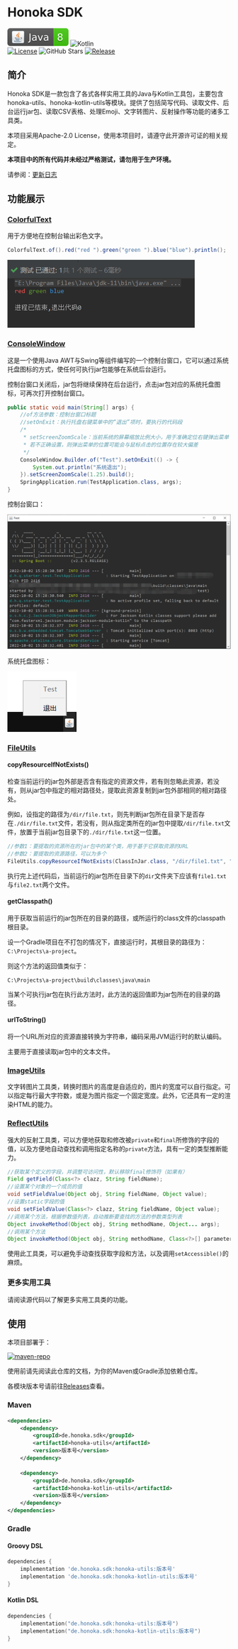 # Honoka SDK
![Java](./docs/img/badge/Java-8-brightgreen.svg)
![Kotlin](https://img.shields.io/badge/Kotlin-1.8.10-brightgreen?logo=Kotlin)<br />
[![License](https://img.shields.io/github/license/kosaka-bun/honoka-sdk?label=License&color=blue&logo=GitHub)](./LICENSE)
![GitHub Stars](https://img.shields.io/github/stars/kosaka-bun/honoka-sdk?label=Stars&logo=GitHub&style=flat)
[![Release](https://img.shields.io/github/release/kosaka-bun/honoka-sdk?label=Release&logo=GitHub)](../../releases)

## 简介
Honoka SDK是一款包含了各式各样实用工具的Java与Kotlin工具包，主要包含honoka-utils、honoka-kotlin-utils等模块。提供了包括简写代码、读取文件、后台运行jar包、读取CSV表格、处理Emoji、文字转图片、反射操作等功能的诸多工具类。

本项目采用Apache-2.0 License，使用本项目时，请遵守此开源许可证的相关规定。

**本项目中的所有代码并未经过严格测试，请勿用于生产环境。**

请参阅：[更新日志](./docs/changelog.md)

## 功能展示
### [ColorfulText](./honoka-utils/src/main/java/de/honoka/sdk/util/code/ColorfulText.java)
用于方便地在控制台输出彩色文字。
```java
ColorfulText.of().red("red ").green("green ").blue("blue").println();
```
![](./docs/img/1.png)

### [ConsoleWindow](./honoka-utils/src/main/java/de/honoka/sdk/util/gui/ConsoleWindow.java)
这是一个使用Java AWT与Swing等组件编写的一个控制台窗口，它可以通过系统托盘图标的方式，使任何可执行jar包能够在系统后台运行。

控制台窗口关闭后，jar包将继续保持在后台运行，点击jar包对应的系统托盘图标，可再次打开控制台窗口。
```java
public static void main(String[] args) {
    //of方法参数：控制台窗口标题
    //setOnExit：执行托盘右键菜单中的“退出”项时，要执行的代码段
    /*
     * setScreenZoomScale：当前系统的屏幕缩放比例大小，用于准确定位右键弹出菜单
     * 若不正确设置，则弹出菜单的位置可能会与鼠标点击的位置存在较大偏差
     */
    ConsoleWindow.Builder.of("Test").setOnExit(() -> {
        System.out.println("系统退出");
    }).setScreenZoomScale(1.25).build();
    SpringApplication.run(TestApplication.class, args);
}
```
控制台窗口：

![](./docs/img/2.png)

系统托盘图标：

![](./docs/img/3.png)

### [FileUtils](./honoka-utils/src/main/java/de/honoka/sdk/util/file/FileUtils.java)
#### copyResourceIfNotExists()
检查当前运行的jar包外部是否含有指定的资源文件，若有则忽略此资源，若没有，则从jar包中指定的相对路径处，提取此资源复制到jar包外部相同的相对路径处。

例如，设指定的路径为`/dir/file.txt`，则先判断jar包所在目录下是否存在`./dir/file.txt`文件，若没有，则从指定类所在的jar包中提取`/dir/file.txt`文件，放置于当前jar包目录下的`./dir/file.txt`这一位置。
```java
//参数1：要提取的资源所在的jar包中的某个类，用于基于它获取资源的URL
//参数2：要提取的资源路径，可以为多个
FileUtils.copyResourceIfNotExists(ClassInJar.class, "/dir/file1.txt", "/dir/file2.txt");
```
执行完上述代码后，当前运行的jar包所在目录下的`dir`文件夹下应该有`file1.txt`与`file2.txt`两个文件。

#### getClasspath()
用于获取当前运行的jar包所在的目录的路径，或所运行的class文件的classpath根目录。

设一个Gradle项目在不打包的情况下，直接运行时，其根目录的路径为：`C:\Projects\a-project`。

则这个方法的返回值类似于：
```
C:\Projects\a-project\build\classes\java\main
```
当某个可执行jar包在执行此方法时，此方法的返回值即为jar包所在的目录的路径。

#### urlToString()
将一个URL所对应的资源直接转换为字符串，编码采用JVM运行时的默认编码。

主要用于直接读取jar包中的文本文件。

### [ImageUtils](./honoka-utils/src/main/java/de/honoka/sdk/util/various/ImageUtils.java)
文字转图片工具类，转换时图片的高度是自适应的，图片的宽度可以自行指定。可以指定每行最大字符数，或是为图片指定一个固定宽度。此外，它还具有一定的渲染HTML的能力。

### [ReflectUtils](./honoka-utils/src/main/java/de/honoka/sdk/util/various/ReflectUtils.java)
强大的反射工具类，可以方便地获取和修改被`private`和`final`所修饰的字段的值，以及方便地自动查找和调用指定名称的`private`方法，具有一定的类型推断能力。

```java
//获取某个定义的字段，并调整可访问性，默认移除final修饰符（如果有）
Field getField(Class<?> clazz, String fieldName);
//设置某个对象的一个成员的值
void setFieldValue(Object obj, String fieldName, Object value);
//设置static字段的值
void setFieldValue(Class<?> clazz, String fieldName, Object value);
//调用某个方法，根据参数值列表，自动推断要查找的方法的参数类型列表
Object invokeMethod(Object obj, String methodName, Object... args);
//调用某个方法
Object invokeMethod(Object obj, String methodName, Class<?>[] parameterType, Object... args);
```
使用此工具类，可以避免手动查找获取字段和方法，以及调用`setAccessible()`的麻烦。

### 更多实用工具
请阅读源代码以了解更多实用工具类的功能。

## 使用
本项目部署于：

[![maven-repo](https://github-readme-stats.vercel.app/api/pin/?username=kosaka-bun&repo=maven-repo)](https://github.com/kosaka-bun/maven-repo)

使用前请先阅读此仓库的文档，为你的Maven或Gradle添加依赖仓库。

各模块版本号请前往[Releases](../../releases)查看。

### Maven
```xml
<dependencies>
    <dependency>
        <groupId>de.honoka.sdk</groupId>
        <artifactId>honoka-utils</artifactId>
        <version>版本号</version>
    </dependency>

    <dependency>
        <groupId>de.honoka.sdk</groupId>
        <artifactId>honoka-kotlin-utils</artifactId>
        <version>版本号</version>
    </dependency>
</dependencies>
```

### Gradle
#### Groovy DSL
```groovy
dependencies {
    implementation 'de.honoka.sdk:honoka-utils:版本号'
    implementation 'de.honoka.sdk:honoka-kotlin-utils:版本号'
}
```

#### Kotlin DSL
```kotlin
dependencies {
    implementation("de.honoka.sdk:honoka-utils:版本号")
    implementation("de.honoka.sdk:honoka-kotlin-utils:版本号")
}
```
